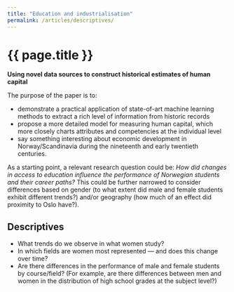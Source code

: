 ```yaml
---
title: "Education and industrialisation"
permalink: /articles/descriptives/
---
```


# {{ page.title }}
**Using novel data sources to construct historical estimates of human capital**

The purpose of the paper is to:
- demonstrate a practical application of state-of-art machine learning methods to
extract a rich level of information from historic records
- propose a more detailed model for measuring human capital, which more closely
charts attributes and competencies at the individual level
- say something interesting about economic development in Norway/Scandinavia
during the nineteenth and early twentieth centuries.

As a starting point, a relevant research question could be:
*How did changes in access to education influence the performance of Norwegian students and their career paths?*
This could be further narrowed to consider differences based on gender (to what extent did
male and female students exhibit different trends?) and/or geography (how much of an
effect did proximity to Oslo have?).

## Descriptives
- What trends do we observe in what women study?
- In which fields are women most represented — and does this change over time?
- Are there differences in the performance of male and female students by course/field? (For example, are there differences between men and women in the distribution of high school grades at the subject level?)

